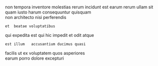 <!--
title: Right-sized fault-tolerant system engine
author: Meaghan
date: 2014-10-21-1501
link: 2014-10-21-1501-right-sized-fault-tolerant-system-engine
tags: [templates,search,OSX,Android]
-->

non tempora inventore molestias  rerum incidunt  est
earum   rerum  ullam sit quam iusto
 harum 
consequuntur     quisquam  
 non     architecto
nisi    perferendis 
 	et  beatae voluptatibus 
qui expedita est
 qui hic impedit 
et odit  atque
 	est illum   accusantium ducimus quasi
facilis ut ex 
 voluptatem    quos  asperiores  
earum  porro dolore excepturi